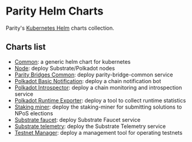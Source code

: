 # Parity Helm Charts

Parity's [Kubernetes Helm](https://helm.sh/) charts collection.

## Charts list

- [Common](charts/common/README.md): a generic helm chart for kubernetes
- [Node](charts/node/README.md): deploy Substrate/Polkadot nodes
- [Parity Bridges Common](charts/parity-bridges-common/README.md): deploy parity-bridge-common service
- [Polkadot Basic Notification](charts/polkadot-basic-notification/README.md): deploy a chain notification bot
- [Polkadot Introspector](charts/polkadot-introspector/README.md): deploy a chain monitoring and introspection service
- [Polkadot Runtime Exporter](charts/polkadot-runtime-exporter/README.md): deploy a tool to collect runtime statistics
- [Staking miner](charts/staking-miner/README.md): deploy the staking-miner for submitting solutions to NPoS elections
- [Substrate faucet](charts/substrate-faucet/README.md): deploy Substrate Faucet service
- [Substrate telemetry](charts/substrate-telemetry/README.md): deploy the Substrate Telemetry service
- [Testnet Manager](charts/testnet-manager/README.md): deploy a management tool for operating testnets
